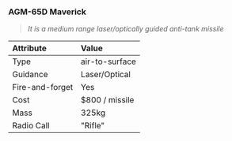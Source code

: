 ### AGM-65D Maverick

> *It is a medium range laser/optically guided anti-tank missile*

Attribute | Value
:-|:-
Type | air-to-surface
Guidance | Laser/Optical
Fire-and-forget | Yes
Cost | $800 / missile
Mass | 325kg
Radio Call | "Rifle"
